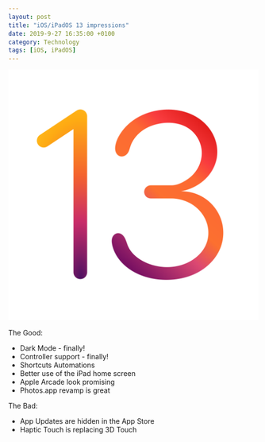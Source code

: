 ```yaml
---
layout: post
title: "iOS/iPadOS 13 impressions"
date: 2019-9-27 16:35:00 +0100
category: Technology
tags: [iOS, iPadOS]
---
```


<center>
	<img src="/images/2019/9/ios-13.png" alt="iOS 13" />
</center>

The Good:
* Dark Mode - finally!
* Controller support - finally!
* Shortcuts Automations
* Better use of the iPad home screen
* Apple Arcade look promising
* Photos.app revamp is great

The Bad:
* App Updates are hidden in the App Store
* Haptic Touch is replacing 3D Touch